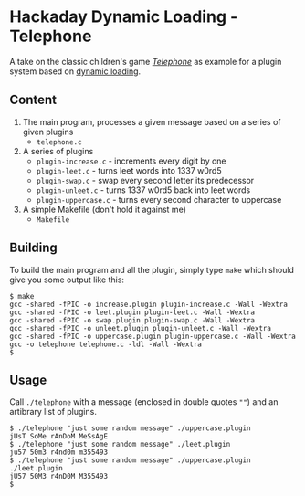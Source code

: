 # Hackaday Dynamic Loading - Telephone

A take on the classic children's game [*Telephone*](https://en.wikipedia.org/wiki/Chinese_whispers) as example for a plugin system based on [dynamic loading](https://hackaday.com/2018/07/12/its-all-in-the-libs-building-a-plugin-system-using-dynamic-loading/).

## Content
1. The main program, processes a given message based on a series of given plugins
    * `telephone.c`
2. A series of plugins
    * `plugin-increase.c` - increments every digit by one
    * `plugin-leet.c` - turns leet words into 1337 w0rd5
    * `plugin-swap.c` - swap every second letter its predecessor
    * `plugin-unleet.c` - turns 1337 w0rd5 back into leet words
    * `plugin-uppercase.c` - turns every second character to uppercase
3. A simple Makefile (don't hold it against me)
    * `Makefile`

## Building

To build the main program and all the plugin, simply type `make` which should give you some output like this:
```
$ make
gcc -shared -fPIC -o increase.plugin plugin-increase.c -Wall -Wextra
gcc -shared -fPIC -o leet.plugin plugin-leet.c -Wall -Wextra
gcc -shared -fPIC -o swap.plugin plugin-swap.c -Wall -Wextra
gcc -shared -fPIC -o unleet.plugin plugin-unleet.c -Wall -Wextra
gcc -shared -fPIC -o uppercase.plugin plugin-uppercase.c -Wall -Wextra
gcc -o telephone telephone.c -ldl -Wall -Wextra
$
```

## Usage
Call `./telephone` with a message (enclosed in double quotes `""`) and an artibrary list of plugins.

```
$ ./telephone "just some random message" ./uppercase.plugin 
jUsT SoMe rAnDoM MeSsAgE
$ ./telephone "just some random message" ./leet.plugin 
ju57 50m3 r4nd0m m355493
$ ./telephone "just some random message" ./uppercase.plugin ./leet.plugin 
jU57 50M3 r4nD0M M355493
$
```

